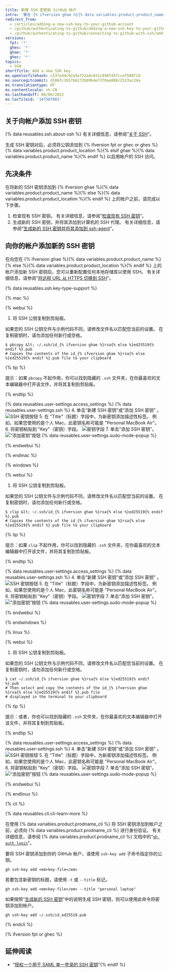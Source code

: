 ```yaml
---
title: 新增 SSH 密钥到 GitHub 帐户
intro: '要在 {% ifversion ghae %}{% data variables.product.product_name %}{% else %}{% data variables.product.product_location %}{% endif %} 上配置帐户以使用新的（或现有的）SSH 密钥，还需要将密钥添加到帐户。'
redirect_from:
  - /articles/adding-a-new-ssh-key-to-your-github-account
  - /github/authenticating-to-github/adding-a-new-ssh-key-to-your-github-account
  - /github/authenticating-to-github/connecting-to-github-with-ssh/adding-a-new-ssh-key-to-your-github-account
versions:
  fpt: '*'
  ghes: '*'
  ghae: '*'
  ghec: '*'
topics:
  - SSH
shortTitle: Add a new SSH key
ms.openlocfilehash: c53fe44c92a5ef22a4c031c840fd57ccef508f1d
ms.sourcegitcommit: d186fc3b5766172b09b4e7370ae888c2523ac24a
ms.translationtype: HT
ms.contentlocale: zh-CN
ms.lasthandoff: 08/06/2022
ms.locfileid: '147507981'
---
```

## <a name="about-addition-of-ssh-keys-to-your-account"></a>关于向帐户添加 SSH 密钥

{% data reusables.ssh.about-ssh %} 有关详细信息，请参阅“[关于 SSH](/authentication/connecting-to-github-with-ssh/about-ssh)”。

生成 SSH 密钥对后，必须将公钥添加到 {% ifversion fpt or ghec or ghes %}{% data variables.product.product_location %}{% elsif ghae %}{% data variables.product.product_name %}{% endif %} 以启用帐户的 SSH 访问。

## <a name="prerequisites"></a>先决条件

在将新的 SSH 密钥添加到 {% ifversion ghae %}{% data variables.product.product_name %}{% else %}{% data variables.product.product_location %}{% endif %} 上的帐户之前，请完成以下步骤。

1. 检查现有 SSH 密钥。 有关详细信息，请参阅“[检查现有 SSH 密钥](/authentication/connecting-to-github-with-ssh/checking-for-existing-ssh-keys)”。
1. 生成新的 SSH 密钥，并将其添加到计算机的 SSH 代理。 有关详细信息，请参阅“[生成新的 SSH 密钥并将其添加到 ssh-agent](/authentication/connecting-to-github-with-ssh/generating-a-new-ssh-key-and-adding-it-to-the-ssh-agent)”。

## <a name="adding-a-new-ssh-key-to-your-account"></a>向你的帐户添加新的 SSH 密钥

在向您在 {% ifversion ghae %}{% data variables.product.product_name %}{% else %}{% data variables.product.product_location %}{% endif %} 上的帐户添加新 SSH 密钥后，您可以重新配置任何本地存储库以使用 SSH。 有关详细信息，请参阅“[将远程 URL 从 HTTPS 切换到 SSH](/github/getting-started-with-github/managing-remote-repositories/#switching-remote-urls-from-https-to-ssh)”。

{% data reusables.ssh.key-type-support %}

{% mac %}

{% webui %}

1. 将 SSH 公钥复制到剪贴板。

  如果您的 SSH 公钥文件与示例代码不同，请修改文件名以匹配您当前的设置。 在复制密钥时，请勿添加任何新行或空格。

  ```shell
  $ pbcopy &lt; ~/.ssh/id_{% ifversion ghae %}rsa{% else %}ed25519{% endif %}.pub
  # Copies the contents of the id_{% ifversion ghae %}rsa{% else %}ed25519{% endif %}.pub file to your clipboard
  ```

  {% tip %}

  提示：如果 `pbcopy` 不起作用，你可以找到隐藏的 `.ssh` 文件夹，在你最喜欢的文本编辑器中打开该文件，并将其复制到剪贴板。

  {% endtip %}

{% data reusables.user-settings.access_settings %} {% data reusables.user-settings.ssh %}
4. 单击“新建 SSH 密钥”或“添加 SSH 密钥” 。
  ![SSH 密钥按钮](/assets/images/help/settings/ssh-add-ssh-key.png)
5. 在 "Title"（标题）字段中，为新密钥添加描述性标签。 例如，如果您使用的是个人 Mac，此密钥名称可能是 "Personal MacBook Air"。
6. 将密钥粘贴到 "Key"（密钥）字段。
  ![密钥字段](/assets/images/help/settings/ssh-key-paste.png)
7. 单击“添加 SSH 密钥”。
  ![“添加密钥”按钮](/assets/images/help/settings/ssh-add-key.png) {% data reusables.user-settings.sudo-mode-popup %}

{% endwebui %}

{% endmac %}

{% windows %}

{% webui %}

1. 将 SSH 公钥复制到剪贴板。

  如果您的 SSH 公钥文件与示例代码不同，请修改文件名以匹配您当前的设置。 在复制密钥时，请勿添加任何新行或空格。

  ```shell
  $ clip &lt; ~/.ssh/id_{% ifversion ghae %}rsa{% else %}ed25519{% endif %}.pub
  # Copies the contents of the id_{% ifversion ghae %}rsa{% else %}ed25519{% endif %}.pub file to your clipboard
  ```

  {% tip %}

  提示：如果 `clip` 不起作用，你可以找到隐藏的 `.ssh` 文件夹，在你最喜欢的文本编辑器中打开该文件，并将其复制到剪贴板。

  {% endtip %}

{% data reusables.user-settings.access_settings %} {% data reusables.user-settings.ssh %}
4. 单击“新建 SSH 密钥”或“添加 SSH 密钥” 。
  ![SSH 密钥按钮](/assets/images/help/settings/ssh-add-ssh-key.png)
5. 在 "Title"（标题）字段中，为新密钥添加描述性标签。 例如，如果您使用的是个人 Mac，此密钥名称可能是 "Personal MacBook Air"。
6. 将密钥粘贴到 "Key"（密钥）字段。
  ![密钥字段](/assets/images/help/settings/ssh-key-paste.png)
7. 单击“添加 SSH 密钥”。
  ![“添加密钥”按钮](/assets/images/help/settings/ssh-add-key.png) {% data reusables.user-settings.sudo-mode-popup %}

{% endwebui %}

{% endwindows %}

{% linux %}

{% webui %}

1. 将 SSH 公钥复制到剪贴板。

  如果您的 SSH 公钥文件与示例代码不同，请修改文件名以匹配您当前的设置。 在复制密钥时，请勿添加任何新行或空格。

  ```shell
  $ cat ~/.ssh/id_{% ifversion ghae %}rsa{% else %}ed25519{% endif %}.pub
  # Then select and copy the contents of the id_{% ifversion ghae %}rsa{% else %}ed25519{% endif %}.pub file
  # displayed in the terminal to your clipboard
  ```

  {% tip %}

  提示：或者，你也可以找到隐藏的 `.ssh` 文件夹，在你最喜欢的文本编辑器中打开该文件，并将其复制到剪贴板。

  {% endtip %}

{% data reusables.user-settings.access_settings %} {% data reusables.user-settings.ssh %}
4. 单击“新建 SSH 密钥”或“添加 SSH 密钥” 。
  ![SSH 密钥按钮](/assets/images/help/settings/ssh-add-ssh-key.png)
5. 在 "Title"（标题）字段中，为新密钥添加描述性标签。 例如，如果您使用的是个人 Mac，此密钥名称可能是 "Personal MacBook Air"。
6. 将密钥粘贴到 "Key"（密钥）字段。
  ![密钥字段](/assets/images/help/settings/ssh-key-paste.png)
7. 单击“添加 SSH 密钥”。
  ![“添加密钥”按钮](/assets/images/help/settings/ssh-add-key.png) {% data reusables.user-settings.sudo-mode-popup %}

{% endwebui %}

{% endlinux %}

{% cli %}

{% data reusables.cli.cli-learn-more %}

在使用 {% data variables.product.prodname_cli %} 将 SSH 密钥添加到帐户之前，必须向 {% data variables.product.prodname_cli %} 进行身份验证。 有关详细信息，请参阅 {% data variables.product.prodname_cli %} 文档中的“[`gh auth login`](https://cli.github.com/manual/gh_auth_login)”。

要将 SSH 密钥添加到你的 GitHub 帐户，请使用 `ssh-key add` 子命令指定你的公钥。

```shell
gh ssh-key add <em>key-file</em>
```

若要包含新密钥的标题，请使用 `-t` 或 `--title` 标记。

```shell
gh ssh-key add <em>key-file</em> --title "personal laptop"
```

如果按照“[生成新的 SSH 密钥](/authentication/connecting-to-github-with-ssh/generating-a-new-ssh-key-and-adding-it-to-the-ssh-agent)”中的说明生成 SSH 密钥，则可以使用此命令将密钥添加到帐户。

```shell
gh ssh-key add ~/.ssh/id_ed25519.pub
```

{% endcli %}

{% ifversion fpt or ghec %}
## <a name="further-reading"></a>延伸阅读

- “[授权一个用于 SAML 单一登录的 SSH 密钥](/articles/authorizing-an-ssh-key-for-use-with-saml-single-sign-on)”{% endif %}
